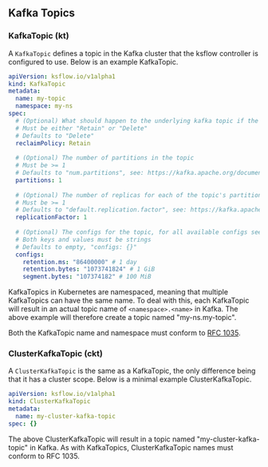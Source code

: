 ## Kafka Topics

### KafkaTopic (kt)

A `KafkaTopic` defines a topic in the Kafka cluster that the ksflow controller is configured to use.
Below is an example KafkaTopic.

```yaml
apiVersion: ksflow.io/v1alpha1
kind: KafkaTopic
metadata:
  name: my-topic
  namespace: my-ns
spec:
  # (Optional) What should happen to the underlying kafka topic if the KafkaTopic is deleted
  # Must be either "Retain" or "Delete"
  # Defaults to "Delete"
  reclaimPolicy: Retain
  
  # (Optional) The number of partitions in the topic
  # Must be >= 1
  # Defaults to "num.partitions", see: https://kafka.apache.org/documentation/#brokerconfigs_num.partitions
  partitions: 1
  
  # (Optional) The number of replicas for each of the topic's partitions
  # Must be >= 1
  # Defaults to "default.replication.factor", see: https://kafka.apache.org/documentation/#brokerconfigs_default.replication.factor
  replicationFactor: 1
  
  # (Optional) The configs for the topic, for all available configs see: https://kafka.apache.org/documentation/#topicconfigs
  # Both keys and values must be strings
  # Defaults to empty, "configs: {}"
  configs:
    retention.ms: "86400000" # 1 day
    retention.bytes: "1073741824" # 1 GiB
    segment.bytes: "107374182" # 100 MiB
```

KafkaTopics in Kubernetes are namespaced, meaning that multiple KafkaTopics can have the same name.
To deal with this, each KafkaTopic will result in an actual topic name of `<namespace>.<name>` in Kafka.
The above example will therefore create a topic named "my-ns.my-topic".

Both the KafkaTopic name and namespace must conform to [RFC 1035](https://kubernetes.io/docs/concepts/overview/working-with-objects/names/#rfc-1035-label-names).

### ClusterKafkaTopic (ckt)

A `ClusterKafkaTopic` is the same as a KafkaTopic, the only difference being that it has a cluster scope.
Below is a minimal example ClusterKafkaTopic.

```yaml
apiVersion: ksflow.io/v1alpha1
kind: ClusterKafkaTopic
metadata:
  name: my-cluster-kafka-topic
spec: {}
```

The above ClusterKafkaTopic will result in a topic named "my-cluster-kafka-topic" in Kafka.
As with KafkaTopics, ClusterKafkaTopic names must conform to RFC 1035.
